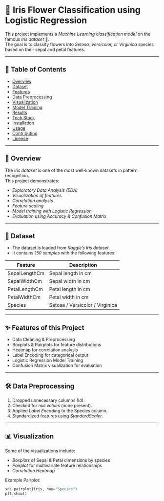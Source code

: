 # 🌸 Iris Flower Classification using Logistic Regression

This project implements a *Machine Learning classification model* on the famous *Iris dataset* 🌸.  
The goal is to classify flowers into *Setosa, Versicolor, or Virginica* species based on their sepal and petal features.

---

## 📌 Table of Contents
- [Overview](#-overview)
- [Dataset](#-dataset)
- [Features](#-features)
- [Data Preprocessing](#-data-preprocessing)
- [Visualization](#-visualization)
- [Model Training](#-model-training)
- [Results](#-results)
- [Tech Stack](#-tech-stack)
- [Installation](#-installation)
- [Usage](#-usage)
- [Contributing](#-contributing)
- [License](#-license)

---

## 📖 Overview
The *Iris dataset* is one of the most well-known datasets in pattern recognition.  
This project demonstrates:
- *Exploratory Data Analysis (EDA)*
- *Visualization of features*
- *Correlation analysis*
- *Feature scaling*
- *Model training with Logistic Regression*
- *Evaluation using Accuracy & Confusion Matrix*

---

## 📂 Dataset
- The dataset is loaded from *Kaggle’s Iris dataset*.  
- It contains *150 samples* with the following features:

| Feature          | Description |
|------------------|-------------|
| SepalLengthCm    | Sepal length in cm |
| SepalWidthCm     | Sepal width in cm |
| PetalLengthCm    | Petal length in cm |
| PetalWidthCm     | Petal width in cm |
| Species          | Setosa / Versicolor / Virginica |

---

## ✨ Features of this Project
- Data Cleaning & Preprocessing  
- Boxplots & Pairplots for feature distributions  
- Heatmap for correlation analysis  
- Label Encoding for categorical output  
- Logistic Regression Model Training  
- Confusion Matrix visualization for evaluation  

---

## 🛠 Data Preprocessing
1. Dropped unnecessary columns (Id).  
2. Checked for *null values* (none present).  
3. Applied *Label Encoding* to the Species column.  
4. Standardized features using *StandardScaler*.  

---

## 📊 Visualization
Some of the visualizations include:
- *Boxplots* of Sepal & Petal dimensions by species  
- *Pairplot* for multivariate feature relationships  
- *Correlation Heatmap*  

Example Pairplot:  
```python
sns.pairplot(iris, hue="Species")
plt.show()
